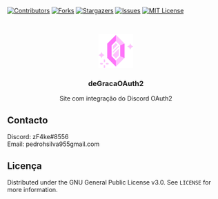 [![Contributors][contributors-shield]][contributors-url]
[![Forks][forks-shield]][forks-url]
[![Stargazers][stars-shield]][stars-url]
[![Issues][issues-shield]][issues-url]
[![MIT License][license-shield]][license-url]

<br />
<p align="center">
  <a href="https://github.com/zF4ke/deGracaOAuth2">
    <img src="src/public/images/logo.png" alt="Logo" width="80" height="80">
  </a>

  <h3 align="center">deGracaOAuth2</h3>


<p align="center">Site com integração do Discord OAuth2</p>

## Contacto

Discord: zF4ke#8556
<br>
Email: pedrohsilva955gmail.com

## Licença

Distributed under the GNU General Public License v3.0. See `LICENSE` for more information.

[contributors-shield]: https://img.shields.io/github/contributors/zF4ke/deGracaOAuth2.svg?style=flat-square
[contributors-url]: https://github.com/zF4ke/deGracaOAuth2/graphs/contributors
[forks-shield]: https://img.shields.io/github/forks/zF4ke/deGracaOAuth2.svg?style=flat-square
[forks-url]: https://github.com/zF4ke/deGracaOAuth2/network/members
[stars-shield]: https://img.shields.io/github/stars/zF4ke/deGracaOAuth2.svg?style=flat-square
[stars-url]: https://github.com/zF4ke/deGracaOAuth2/stargazers
[issues-shield]: https://img.shields.io/github/issues/zF4ke/deGracaOAuth2.svg?style=flat-square
[issues-url]: https://github.com/zF4ke/deGracaOAuth2/issues
[license-shield]: https://img.shields.io/github/license/zF4ke/deGracaOAuth2.svg?style=flat-square
[license-url]: https://github.com/zF4ke/deGracaOAuth2/blob/master/LICENSE
